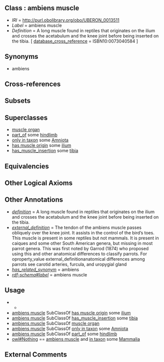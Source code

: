 
## Class : ambiens muscle

 * *IRI* = http://purl.obolibrary.org/obo/UBERON_0013511
 * *Label* = ambiens muscle
 * *Definition* = A long muscle found in reptiles that originates on the ilium and crosses the acetabulum and the knee joint before being inserted on the tibia. [ [database_cross_reference](../../ef/oboInOwl#hasDbXref.md) = ISBN10:0073040584 ]

## Synonyms

 * ambiens

## Cross-references


## Subsets


## Superclasses

 * [muscle organ](../../UBERON/30/UBERON_0001630.md)
 * [part_of](../../BFO/50/BFO_0000050.md) some [hindlimb](../../UBERON/03/UBERON_0002103.md)
 * [only in taxon](../../RO/60/RO_0002160.md) some [Amniota](../../NCBITaxon/24/NCBITaxon_32524.md)
 * [has muscle origin](../../RO/72/RO_0002372.md) some [ilium](../../UBERON/73/UBERON_0001273.md)
 * [has_muscle_insertion](../../RO/73/RO_0002373.md) some [tibia](../../UBERON/79/UBERON_0000979.md)

## Equivalencies


## Other Logical Axioms


## Other Annotations

 * *[definition](../../IAO/15/IAO_0000115.md)* = A long muscle found in reptiles that originates on the ilium and crosses the acetabulum and the knee joint before being inserted on the tibia.
 * *[external_definition](../../UBPROP/01/UBPROP_0000001.md)* = The tendon of the ambiens muscle passes obliquely over the knee joint. It assists in the control of the bird’s toes. This muscle is present in some reptiles but not mammals. It is present in caiques and some other South American genera, but missing in most parrot genera. This was first noted by Garrod (1874) who proposed using this and other anatomical differences to classify parrots. For oproperty_value external_definitionanatomical differences among parrots see carotid arteries, furcula, and uropygial gland
 * *[has_related_synonym](../../ym/oboInOwl#hasRelatedSynonym.md)* = ambiens
 * *[rdf-schema#label](../../el/rdf-schema#label.md)* = ambiens muscle

## Usage

 * -
 * [ambiens muscle](../../UBERON/11/UBERON_0013511.md) SubClassOf [has muscle origin](../../RO/72/RO_0002372.md) some [ilium](../../UBERON/73/UBERON_0001273.md)
 * [ambiens muscle](../../UBERON/11/UBERON_0013511.md) SubClassOf [has_muscle_insertion](../../RO/73/RO_0002373.md) some [tibia](../../UBERON/79/UBERON_0000979.md)
 * [ambiens muscle](../../UBERON/11/UBERON_0013511.md) SubClassOf [muscle organ](../../UBERON/30/UBERON_0001630.md)
 * [ambiens muscle](../../UBERON/11/UBERON_0013511.md) SubClassOf [only in taxon](../../RO/60/RO_0002160.md) some [Amniota](../../NCBITaxon/24/NCBITaxon_32524.md)
 * [ambiens muscle](../../UBERON/11/UBERON_0013511.md) SubClassOf [part_of](../../BFO/50/BFO_0000050.md) some [hindlimb](../../UBERON/03/UBERON_0002103.md)
 * [owl#Nothing](../../ng/owl#Nothing.md) == [ambiens muscle](../../UBERON/11/UBERON_0013511.md) and [in taxon](../../RO/62/RO_0002162.md) some [Mammalia](../../NCBITaxon/74/NCBITaxon_40674.md)

## External Comments

